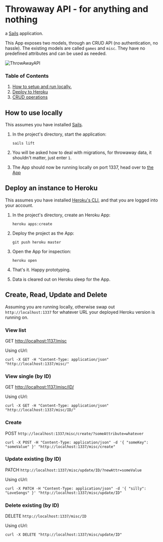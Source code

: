 # Throwaway API - for anything and nothing
a [Sails][sails] application.

This App exposes two models, through an CRUD API
(no authentication, no hassle). The existing models are called `games` and
`misc`. They have no predefined attributes and can be used as needed.

![ThrowAwayAPI][trash]

[trash]: images/trash.png

### Table of Contents
1. [How to setup and run locally.](#local)
2. [Deploy to Heroku](#heroku)
3. [CRUD operations](#crud)

## <a name="local"></a>How to use locally
This assumes you have installed [Sails][sails].

1. In the project's directory, start the application:

    `sails lift`

2. You will be asked how to deal with migrations, for throwaway data, it
shouldn't matter, just enter `1`.
3. The App should now be running locally on port 1337, head over to
[the App][app]

## <a name="deploy"></a>Deploy an instance to Heroku
This assumes you have installed [Heroku's CLI][heroku-cli], and that you are
logged into your account.

1. In the project's directory, create an Heroku App:

    `heroku apps:create`

2. Deploy the project as the App:

    `git push heroku master`

3. Open the App for inspection:

    `heroku open`

4. That's it. Happy prototyping.
5. Data is cleared out on Heroku sleep for the App.

## <a name="crud"></a>Create, Read, Update and Delete
Assuming you are running locally, otherwise swap out `http://localhost:1337`
for whatever URL your deployed Heroku version is running on.

### View list
GET [http://localhost:1137/misc](http://localhost:1337/misc)

Using cUrl:

```
curl -X GET -H "Content-Type: application/json" "http://localhost:1337/misc/"
```

### View single (by ID)
GET [http://localhost:1137/misc/ID/](http://localhost:1337/misc/ID/)

Using cUrl:

```
curl -X GET -H "Content-Type: application/json" "http://localhost:1337/misc/ID/"
```

### Create
POST `http://localhost:1337/misc/create/?someAttribute=whatever`

```
curl -X POST -H "Content-Type: application/json" -d '{ "someKey": "someValue" }' "http://localhost:1337/misc/create"
```

### Update existing (by ID)
PATCH `http://localhost:1337/misc/update/ID/?newAttr=someValue`

Using cUrl:

```
curl -X PATCH -H "Content-Type: application/json" -d '{ "silly": "LoveSongs" }' "http://localhost:1337/misc/update/ID"
```

### Delete existing (by ID)
DELETE `http://localhost:1337/misc/ID`

Using cUrl:

```
curl -X DELETE "http://localhost:1337/misc/update/ID"
```

[sails]: http://sailsjs.or
[heroku-cli]: https://devcenter.heroku.com/articles/heroku-cli
[app]: http://localhost:1337
